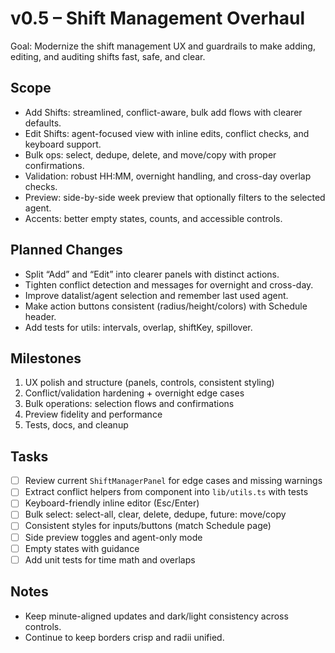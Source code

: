 # v0.5 – Shift Management Overhaul

Goal: Modernize the shift management UX and guardrails to make adding, editing, and auditing shifts fast, safe, and clear.

## Scope
- Add Shifts: streamlined, conflict-aware, bulk add flows with clearer defaults.
- Edit Shifts: agent-focused view with inline edits, conflict checks, and keyboard support.
- Bulk ops: select, dedupe, delete, and move/copy with proper confirmations.
- Validation: robust HH:MM, overnight handling, and cross-day overlap checks.
- Preview: side-by-side week preview that optionally filters to the selected agent.
- Accents: better empty states, counts, and accessible controls.

## Planned Changes
- Split “Add” and “Edit” into clearer panels with distinct actions.
- Tighten conflict detection and messages for overnight and cross-day.
- Improve datalist/agent selection and remember last used agent.
- Make action buttons consistent (radius/height/colors) with Schedule header.
- Add tests for utils: intervals, overlap, shiftKey, spillover.

## Milestones
1) UX polish and structure (panels, controls, consistent styling)
2) Conflict/validation hardening + overnight edge cases
3) Bulk operations: selection flows and confirmations
4) Preview fidelity and performance
5) Tests, docs, and cleanup

## Tasks
- [ ] Review current `ShiftManagerPanel` for edge cases and missing warnings
- [ ] Extract conflict helpers from component into `lib/utils.ts` with tests
- [ ] Keyboard-friendly inline editor (Esc/Enter)
- [ ] Bulk select: select-all, clear, delete, dedupe, future: move/copy
- [ ] Consistent styles for inputs/buttons (match Schedule page)
- [ ] Side preview toggles and agent-only mode
- [ ] Empty states with guidance
- [ ] Add unit tests for time math and overlaps

## Notes
- Keep minute-aligned updates and dark/light consistency across controls.
- Continue to keep borders crisp and radii unified.
